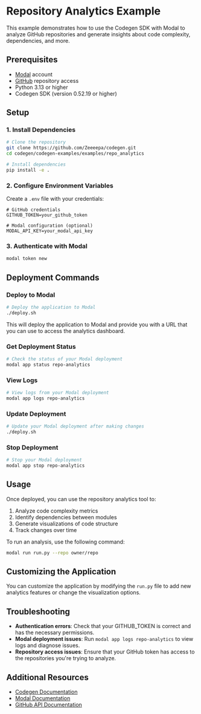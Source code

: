 # Repository Analytics Example

This example demonstrates how to use the Codegen SDK with Modal to analyze GitHub repositories and generate insights about code complexity, dependencies, and more.

## Prerequisites

- [Modal](https://modal.com/) account
- [GitHub](https://github.com/) repository access
- Python 3.13 or higher
- Codegen SDK (version 0.52.19 or higher)

## Setup

### 1. Install Dependencies

```bash
# Clone the repository
git clone https://github.com/Zeeeepa/codegen.git
cd codegen/codegen-examples/examples/repo_analytics

# Install dependencies
pip install -e .
```

### 2. Configure Environment Variables

Create a `.env` file with your credentials:

```
# GitHub credentials
GITHUB_TOKEN=your_github_token

# Modal configuration (optional)
MODAL_API_KEY=your_modal_api_key
```

### 3. Authenticate with Modal

```bash
modal token new
```

## Deployment Commands

### Deploy to Modal

```bash
# Deploy the application to Modal
./deploy.sh
```

This will deploy the application to Modal and provide you with a URL that you can use to access the analytics dashboard.

### Get Deployment Status

```bash
# Check the status of your Modal deployment
modal app status repo-analytics
```

### View Logs

```bash
# View logs from your Modal deployment
modal app logs repo-analytics
```

### Update Deployment

```bash
# Update your Modal deployment after making changes
./deploy.sh
```

### Stop Deployment

```bash
# Stop your Modal deployment
modal app stop repo-analytics
```

## Usage

Once deployed, you can use the repository analytics tool to:

1. Analyze code complexity metrics
2. Identify dependencies between modules
3. Generate visualizations of code structure
4. Track changes over time

To run an analysis, use the following command:

```bash
modal run run.py --repo owner/repo
```

## Customizing the Application

You can customize the application by modifying the `run.py` file to add new analytics features or change the visualization options.

## Troubleshooting

- **Authentication errors**: Check that your GITHUB_TOKEN is correct and has the necessary permissions.
- **Modal deployment issues**: Run `modal app logs repo-analytics` to view logs and diagnose issues.
- **Repository access issues**: Ensure that your GitHub token has access to the repositories you're trying to analyze.

## Additional Resources

- [Codegen Documentation](https://docs.codegen.sh/)
- [Modal Documentation](https://modal.com/docs)
- [GitHub API Documentation](https://docs.github.com/en/rest)

